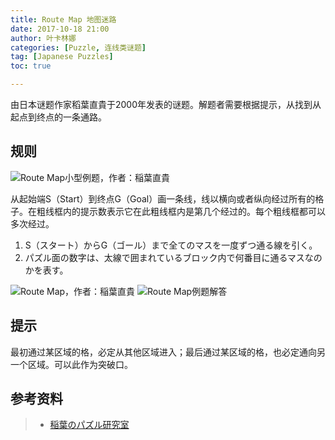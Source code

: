 ```yaml
---
title: Route Map‎ 地图迷路
date: 2017-10-18 21:00
author: 叶卡林娜
categories: [Puzzle, 连线类谜题]
tag: [Japanese Puzzles]
toc: true

---
```


由日本谜题作家稻葉直貴于2000年发表的谜题。解题者需要根据提示，从找到从起点到终点的一条通路。

## 规则

![Route Map小型例题，作者：稲葉直貴](/images/routemap.png)

从起始端S（Start）到终点G（Goal）画一条线，线以横向或者纵向经过所有的格子。在粗线框内的提示数表示它在此粗线框内是第几个经过的。每个粗线框都可以多次经过。

1. S（スタート）からG（ゴール）まで全てのマスを一度ずつ通る線を引く。
2. パズル面の数字は、太線で囲まれているブロック内で何番目に通るマスなのかを表す。

![Route Map，作者：稲葉直貴](/images/routemap_e.png)
![Route Map例题解答](/images/routemap_a.png)

## 提示

最初通过某区域的格，必定从其他区域进入；最后通过某区域的格，也必定通向另一个区域。可以此作为突破口。

## 参考资料

> - [稲葉のパズル研究室](http://inabapuzzle.com/honkaku/route.html)